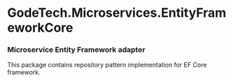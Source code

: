 # GodeTech.Microservices.EntityFrameworkCore

### Microservice Entity Framework adapter

This package contains repository pattern implementation for EF Core framework.